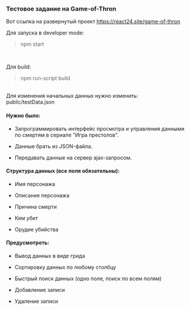 ### Тестовое задание на Game-of-Thron

Вот ссылка на развернутый проект https://react24.site/game-of-thron

Для запуска в developer mode:</br>
> npm start </br>
</br>

Для build:</br>
> npm run-script build</br>
</br>
Для изменения начальных данных нужно изменить:</br>
public/testData.json</br>


#### Нужно было:</br>
- Запрограммировать интерфейс просмотра и управления данными по смертям в сериале "Игра престолов".

- Данные брать из JSON-файла.

- Передавать данные на сервер ajax-запросом.

#### Структура данных (все поля обязательны):

- Имя персонажа

- Описание персонажа

- Причина смерти

- Кем убит

- Орудие убийства

#### Предусмотреть:

- Вывод данных в виде грида

- Сортировку данных по любому столбцу

- Быстрый поиск данных (одно поле, поиск по всем полям)

- Добавление записи

- Удаление записи
